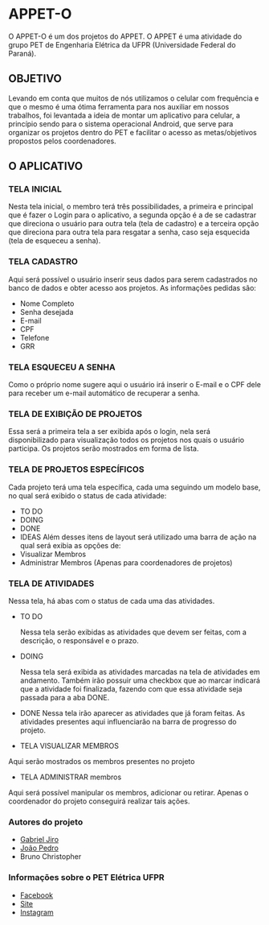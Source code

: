 # APPET-O
O APPET-O é um dos projetos do APPET. O APPET é uma atividade do grupo PET de Engenharia Elétrica da UFPR (Universidade Federal do Paraná). 

## OBJETIVO
Levando em conta que muitos de nós utilizamos o celular com frequência e que o mesmo é uma ótima ferramenta para nos auxiliar em nossos trabalhos, foi levantada a ideia de montar um aplicativo para celular, a princípio sendo para o sistema operacional Android, que serve para organizar os projetos dentro do PET e facilitar o acesso as metas/objetivos propostos pelos coordenadores.

## O APLICATIVO
   ### TELA INICIAL
   Nesta tela inicial, o membro terá três possibilidades, a primeira e principal que é fazer o Login para o aplicativo, a segunda opção é a de se cadastrar que direciona o usuário para outra tela (tela de cadastro) e a terceira opção que direciona para outra tela para resgatar a senha, caso seja esquecida (tela de esqueceu a senha).
                  
   ### TELA CADASTRO
   Aqui será possível o usuário inserir seus dados para serem cadastrados no banco de dados e obter acesso aos projetos. As informações pedidas são:
* Nome Completo
* Senha desejada
* E-mail 
* CPF
* Telefone
* GRR
### TELA ESQUECEU A SENHA
Como o próprio nome sugere aqui o usuário irá inserir o E-mail e o CPF dele para receber um e-mail automático de recuperar a senha.

### TELA DE EXIBIÇÃO DE PROJETOS
Essa será a primeira tela a ser exibida após o login, nela será disponibilizado para visualização todos os projetos nos quais o usuário participa. Os projetos serão mostrados em forma de lista.
                    
### TELA DE PROJETOS ESPECÍFICOS
Cada projeto terá uma tela específica, cada uma seguindo um modelo base, no qual será exibido o status de cada atividade:
* TO DO 
* DOING 
* DONE
* IDEAS
Além desses itens de layout será utilizado uma barra de ação na qual será exibia as opções de:
* Visualizar Membros
* Administrar Membros (Apenas para coordenadores de projetos)

### TELA DE ATIVIDADES

Nessa tela, há abas com o status de cada uma das atividades. 
* TO DO 

  Nessa tela serão exibidas as atividades que devem ser feitas, com a descrição, o responsável e o prazo.
  
* DOING

  Nessa tela será exibida as atividades marcadas na tela de atividades em andamento. Também irão possuir uma checkbox que ao marcar indicará que a atividade foi finalizada, fazendo com que essa atividade seja passada para a aba DONE.
  
* DONE
  Nessa tela irão aparecer as atividades que já foram feitas. As atividades presentes aqui influenciarão na barra de progresso do projeto. 

* TELA VISUALIZAR MEMBROS
 
Aqui serão mostrados os membros presentes no projeto

* TELA ADMINISTRAR membros

Aqui será possível manipular os membros, adicionar ou retirar. Apenas o coordenador do projeto conseguirá realizar tais ações. 

### Autores do projeto
* [Gabriel Jiro](https://github.com/Gjiroh)
* [João Pedro](https://github.com/jp-turra)
* Bruno Christopher

### Informações sobre o PET Elétrica UFPR
* [Facebook](https://www.facebook.com/pg/petengeletricaufpr/about/)
* [Site](http://www.eletrica.ufpr.br/pet)
* [Instagram](https://www.instagram.com/explore/locations/1616010888696016/pet-engenharia-eletrica-ufpr)
